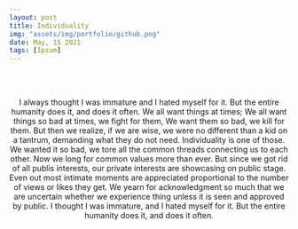 ```yaml
---
layout: post
title: Individuality
img: "assets/img/portfolio/github.png"
date: May, 15 2021
tags: [Ipsum]
---
```


<br><br>
<div align="center">



I always thought I was immature and I hated myself for it.
But the entire humanity does it, and does it often.
We all want things at times;
We all want things so bad at times, we fight for them,
We want them so bad, we kill for them. 
But then we realize, if we are wise, we were no different than a kid on a tantrum, demanding what they do not need.
Individuality is one of those.
We wanted it so bad, we tore all the common threads connecting us to each other.
Now we long for common values more than ever.
But since we got rid of all publis interests, our private interests are showcasing on public stage.
Even out most intimate moments are appreciated proportional to the number of views or likes they get. 
We yearn for acknowledgment so much that we are uncertain whether we experience thing unless it is seen and approved by public.
I thought I was immature, and I hated myself for it.
But the entire humanity does it, and does it often.

</div>
<br><br>
<br><br>
<br><br>
<br><br>
<br><br>
<br><br>
